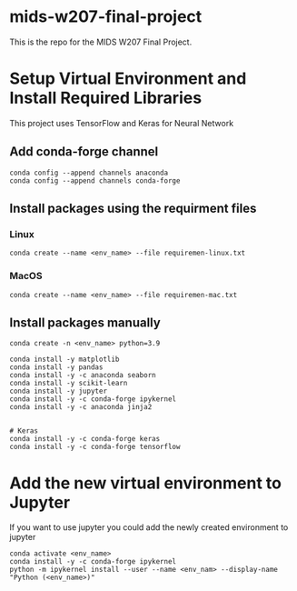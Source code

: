 # mids-w207-final-project
This is the repo for the MIDS W207 Final Project.

# Setup Virtual Environment and Install Required Libraries
This project uses TensorFlow and Keras for Neural Network

## Add conda-forge channel
```shell
conda config --append channels anaconda
conda config --append channels conda-forge
```

## Install packages using the requirment files
### Linux
```shell
conda create --name <env_name> --file requiremen-linux.txt
```

### MacOS
```shell
conda create --name <env_name> --file requiremen-mac.txt
```

## Install packages manually
```shell 
conda create -n <env_name> python=3.9
```

```shell
conda install -y matplotlib
conda install -y pandas
conda install -y -c anaconda seaborn
conda install -y scikit-learn
conda install -y jupyter
conda install -y -c conda-forge ipykernel 
conda install -y -c anaconda jinja2


# Keras
conda install -y -c conda-forge keras
conda install -y -c conda-forge tensorflow
```

# Add the new virtual environment to Jupyter
If you want to use jupyter you could add the newly created environment to jupyter

```shell
conda activate <env_name>
conda install -y -c conda-forge ipykernel 
python -m ipykernel install --user --name <env_nam> --display-name "Python (<env_name>)"

```